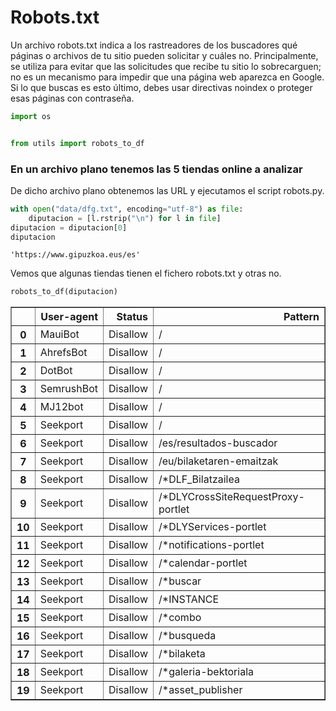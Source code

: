 # Robots.txt

Un archivo robots.txt indica a los rastreadores de los buscadores qué páginas o archivos de tu sitio pueden solicitar y
cuáles no. Principalmente, se utiliza para evitar que las solicitudes que recibe tu sitio lo sobrecarguen; no es un
mecanismo para impedir que una página web aparezca en Google. Si lo que buscas es esto último, debes usar directivas
noindex o proteger esas páginas con contraseña.


```python
import os


from utils import robots_to_df
```

### En un archivo plano tenemos las 5 tiendas online a analizar
De dicho archivo plano obtenemos las URL y ejecutamos el script robots.py.


```python
with open("data/dfg.txt", encoding="utf-8") as file:
    diputacion = [l.rstrip("\n") for l in file]
diputacion = diputacion[0]
diputacion
```




    'https://www.gipuzkoa.eus/es'



Vemos que algunas tiendas tienen el fichero robots.txt y otras no.


```python
robots_to_df(diputacion)
```




<div>
<style scoped>
    .dataframe tbody tr th:only-of-type {
        vertical-align: middle;
    }

    .dataframe tbody tr th {
        vertical-align: top;
    }

    .dataframe thead th {
        text-align: right;
    }
</style>
<table border="1" class="dataframe">
  <thead>
    <tr style="text-align: right;">
      <th></th>
      <th>User-agent</th>
      <th>Status</th>
      <th>Pattern</th>
    </tr>
  </thead>
  <tbody>
    <tr>
      <th>0</th>
      <td>MauiBot</td>
      <td>Disallow</td>
      <td>/</td>
    </tr>
    <tr>
      <th>1</th>
      <td>AhrefsBot</td>
      <td>Disallow</td>
      <td>/</td>
    </tr>
    <tr>
      <th>2</th>
      <td>DotBot</td>
      <td>Disallow</td>
      <td>/</td>
    </tr>
    <tr>
      <th>3</th>
      <td>SemrushBot</td>
      <td>Disallow</td>
      <td>/</td>
    </tr>
    <tr>
      <th>4</th>
      <td>MJ12bot</td>
      <td>Disallow</td>
      <td>/</td>
    </tr>
    <tr>
      <th>5</th>
      <td>Seekport</td>
      <td>Disallow</td>
      <td>/</td>
    </tr>
    <tr>
      <th>6</th>
      <td>Seekport</td>
      <td>Disallow</td>
      <td>/es/resultados-buscador</td>
    </tr>
    <tr>
      <th>7</th>
      <td>Seekport</td>
      <td>Disallow</td>
      <td>/eu/bilaketaren-emaitzak</td>
    </tr>
    <tr>
      <th>8</th>
      <td>Seekport</td>
      <td>Disallow</td>
      <td>/*DLF_Bilatzailea</td>
    </tr>
    <tr>
      <th>9</th>
      <td>Seekport</td>
      <td>Disallow</td>
      <td>/*DLYCrossSiteRequestProxy-portlet</td>
    </tr>
    <tr>
      <th>10</th>
      <td>Seekport</td>
      <td>Disallow</td>
      <td>/*DLYServices-portlet</td>
    </tr>
    <tr>
      <th>11</th>
      <td>Seekport</td>
      <td>Disallow</td>
      <td>/*notifications-portlet</td>
    </tr>
    <tr>
      <th>12</th>
      <td>Seekport</td>
      <td>Disallow</td>
      <td>/*calendar-portlet</td>
    </tr>
    <tr>
      <th>13</th>
      <td>Seekport</td>
      <td>Disallow</td>
      <td>/*buscar</td>
    </tr>
    <tr>
      <th>14</th>
      <td>Seekport</td>
      <td>Disallow</td>
      <td>/*INSTANCE</td>
    </tr>
    <tr>
      <th>15</th>
      <td>Seekport</td>
      <td>Disallow</td>
      <td>/*combo</td>
    </tr>
    <tr>
      <th>16</th>
      <td>Seekport</td>
      <td>Disallow</td>
      <td>/*busqueda</td>
    </tr>
    <tr>
      <th>17</th>
      <td>Seekport</td>
      <td>Disallow</td>
      <td>/*bilaketa</td>
    </tr>
    <tr>
      <th>18</th>
      <td>Seekport</td>
      <td>Disallow</td>
      <td>/*galeria-bektoriala</td>
    </tr>
    <tr>
      <th>19</th>
      <td>Seekport</td>
      <td>Disallow</td>
      <td>/*asset_publisher</td>
    </tr>
  </tbody>
</table>
</div>


